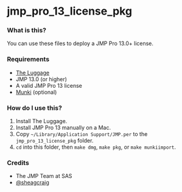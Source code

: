 # jmp_pro_13_license_pkg

### What is this?

You can use these files to deploy a JMP Pro 13.0+ license.

### Requirements

* [The Luggage](https://github.com/unixorn/luggage)
* JMP 13.0 (or higher)
* A valid JMP Pro 13 license
* [Munki](https://github.com/munki/munki) (optional)

### How do I use this?

1. Install The Luggage.
2. Install JMP Pro 13 manually on a Mac.
3. Copy `~/Library/Application Support/JMP.per` to the `jmp_pro_13_license_pkg` folder.
4. `cd` into this folder, then `make dmg`, `make pkg`, or `make munkiimport`.

### Credits

* The JMP Team at SAS
* [@sheagcraig](https://github.com/sheagcraig)